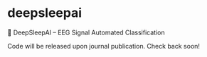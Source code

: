 # deepsleepai
🧠 DeepSleepAI – EEG Signal Automated Classification
<p></p>
Code will be released upon journal publication. Check back soon!

